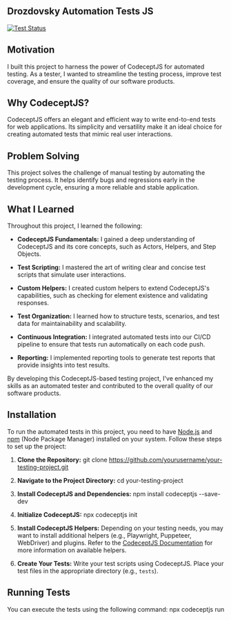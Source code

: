 ## Drozdovsky Automation Tests JS
[![Test Status](https://github.com/drozdik29/drozdovsky-js/workflows/CodeceptJS%20Tests/badge.svg)](https://github.com/drozdik29/drozdovsky-js/actions)


## Motivation
I built this project to harness the power of CodeceptJS for automated testing. As a tester, I wanted to streamline the testing process, improve test coverage, and ensure the quality of our software products.

## Why CodeceptJS?
CodeceptJS offers an elegant and efficient way to write end-to-end tests for web applications. Its simplicity and versatility make it an ideal choice for creating automated tests that mimic real user interactions.

## Problem Solving
This project solves the challenge of manual testing by automating the testing process. It helps identify bugs and regressions early in the development cycle, ensuring a more reliable and stable application.

## What I Learned
Throughout this project, I learned the following:

- **CodeceptJS Fundamentals:** I gained a deep understanding of CodeceptJS and its core concepts, such as Actors, Helpers, and Step Objects.

- **Test Scripting:** I mastered the art of writing clear and concise test scripts that simulate user interactions.

- **Custom Helpers:** I created custom helpers to extend CodeceptJS's capabilities, such as checking for element existence and validating responses.

- **Test Organization:** I learned how to structure tests, scenarios, and test data for maintainability and scalability.

- **Continuous Integration:** I integrated automated tests into our CI/CD pipeline to ensure that tests run automatically on each code push.

- **Reporting:** I implemented reporting tools to generate test reports that provide insights into test results.

By developing this CodeceptJS-based testing project, I've enhanced my skills as an automated tester and contributed to the overall quality of our software products.

## Installation

To run the automated tests in this project, you need to have [Node.js](https://nodejs.org/) and [npm](https://www.npmjs.com/) (Node Package Manager) installed on your system. Follow these steps to set up the project:

1. **Clone the Repository:** 
git clone https://github.com/yourusername/your-testing-project.git

2. **Navigate to the Project Directory:**
cd your-testing-project

3. **Install CodeceptJS and Dependencies:**
npm install codeceptjs --save-dev

4. **Initialize CodeceptJS:**
npx codeceptjs init

5. **Install CodeceptJS Helpers:**
Depending on your testing needs, you may want to install additional helpers (e.g., Playwright, Puppeteer, WebDriver) and plugins. Refer to the [CodeceptJS Documentation](https://codecept.io/helpers/) for more information on available helpers.

6. **Create Your Tests:**
Write your test scripts using CodeceptJS. Place your test files in the appropriate directory (e.g., `tests`).

## Running Tests

You can execute the tests using the following command:
npx codeceptjs run
